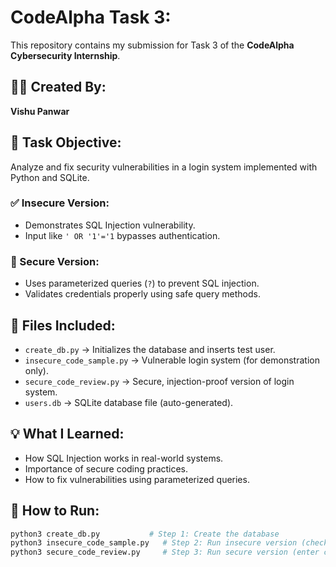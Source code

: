 # CodeAlpha Task 3:

This repository contains my submission for Task 3 of the **CodeAlpha Cybersecurity Internship**.

## 👨‍💻 Created By:
**Vishu Panwar**

## 📌 Task Objective:
Analyze and fix security vulnerabilities in a login system implemented with Python and SQLite.

### ✅ Insecure Version:
- Demonstrates SQL Injection vulnerability.
- Input like `' OR '1'='1` bypasses authentication.

### 🔐 Secure Version:
- Uses parameterized queries (`?`) to prevent SQL injection.
- Validates credentials properly using safe query methods.

## 📝 Files Included:
- `create_db.py` → Initializes the database and inserts test user.
- `insecure_code_sample.py` → Vulnerable login system (for demonstration only).
- `secure_code_review.py` → Secure, injection-proof version of login system.
- `users.db` → SQLite database file (auto-generated).

## 💡 What I Learned:
- How SQL Injection works in real-world systems.
- Importance of secure coding practices.
- How to fix vulnerabilities using parameterized queries.

## 📂 How to Run:

```bash
python3 create_db.py           # Step 1: Create the database
python3 insecure_code_sample.py   # Step 2: Run insecure version (check vulnerability)
python3 secure_code_review.py     # Step 3: Run secure version (enter correct/incorrect inputs)
